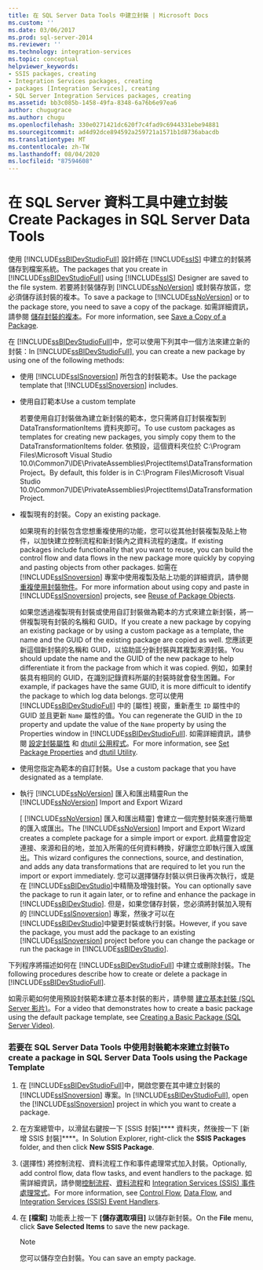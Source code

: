```yaml
---
title: 在 SQL Server Data Tools 中建立封裝 | Microsoft Docs
ms.custom: ''
ms.date: 03/06/2017
ms.prod: sql-server-2014
ms.reviewer: ''
ms.technology: integration-services
ms.topic: conceptual
helpviewer_keywords:
- SSIS packages, creating
- Integration Services packages, creating
- packages [Integration Services], creating
- SQL Server Integration Services packages, creating
ms.assetid: bb3c085b-1458-49fa-8348-6a76b6e97ea6
author: chugugrace
ms.author: chugu
ms.openlocfilehash: 330e0271421dc620f7c4fad9c6944331ebe94881
ms.sourcegitcommit: ad4d92dce894592a259721a1571b1d8736abacdb
ms.translationtype: MT
ms.contentlocale: zh-TW
ms.lasthandoff: 08/04/2020
ms.locfileid: "87594608"
---
```

# <a name="create-packages-in-sql-server-data-tools"></a><span data-ttu-id="8d227-102">在 SQL Server 資料工具中建立封裝</span><span class="sxs-lookup"><span data-stu-id="8d227-102">Create Packages in SQL Server Data Tools</span></span>
  <span data-ttu-id="8d227-103">使用 [!INCLUDE[ssBIDevStudioFull](../includes/ssbidevstudiofull-md.md)] 設計師在 [!INCLUDE[ssIS](../includes/ssis-md.md)] 中建立的封裝將儲存到檔案系統。</span><span class="sxs-lookup"><span data-stu-id="8d227-103">The packages that you create in [!INCLUDE[ssBIDevStudioFull](../includes/ssbidevstudiofull-md.md)] using [!INCLUDE[ssIS](../includes/ssis-md.md)] Designer are saved to the file system.</span></span> <span data-ttu-id="8d227-104">若要將封裝儲存到 [!INCLUDE[ssNoVersion](../includes/ssnoversion-md.md)] 或封裝存放區，您必須儲存該封裝的複本。</span><span class="sxs-lookup"><span data-stu-id="8d227-104">To save a package to [!INCLUDE[ssNoVersion](../includes/ssnoversion-md.md)] or to the package store, you need to save a copy of the package.</span></span> <span data-ttu-id="8d227-105">如需詳細資訊，請參閱 [儲存封裝的複本](../../2014/integration-services/save-a-copy-of-a-package.md)。</span><span class="sxs-lookup"><span data-stu-id="8d227-105">For more information, see [Save a Copy of a Package](../../2014/integration-services/save-a-copy-of-a-package.md).</span></span>  
  
 <span data-ttu-id="8d227-106">在 [!INCLUDE[ssBIDevStudioFull](../includes/ssbidevstudiofull-md.md)]中，您可以使用下列其中一個方法來建立新的封裝：</span><span class="sxs-lookup"><span data-stu-id="8d227-106">In [!INCLUDE[ssBIDevStudioFull](../includes/ssbidevstudiofull-md.md)], you can create a new package by using one of the following methods:</span></span>  
  
-   <span data-ttu-id="8d227-107">使用 [!INCLUDE[ssISnoversion](../includes/ssisnoversion-md.md)] 所包含的封裝範本。</span><span class="sxs-lookup"><span data-stu-id="8d227-107">Use the package template that [!INCLUDE[ssISnoversion](../includes/ssisnoversion-md.md)] includes.</span></span>  
  
-   <span data-ttu-id="8d227-108">使用自訂範本</span><span class="sxs-lookup"><span data-stu-id="8d227-108">Use a custom template</span></span>  
  
     <span data-ttu-id="8d227-109">若要使用自訂封裝做為建立新封裝的範本，您只需將自訂封裝複製到 DataTransformationItems 資料夾即可。</span><span class="sxs-lookup"><span data-stu-id="8d227-109">To use custom packages as templates for creating new packages, you simply copy them to the DataTransformationItems folder.</span></span> <span data-ttu-id="8d227-110">依預設，這個資料夾位於 C:\Program Files\Microsoft Visual Studio 10.0\Common7\IDE\PrivateAssemblies\ProjectItems\DataTransformationProject。</span><span class="sxs-lookup"><span data-stu-id="8d227-110">By default, this folder is in C:\Program Files\Microsoft Visual Studio 10.0\Common7\IDE\PrivateAssemblies\ProjectItems\DataTransformationProject.</span></span>  
  
-   <span data-ttu-id="8d227-111">複製現有的封裝。</span><span class="sxs-lookup"><span data-stu-id="8d227-111">Copy an existing package.</span></span>  
  
     <span data-ttu-id="8d227-112">如果現有的封裝包含您想重複使用的功能，您可以從其他封裝複製及貼上物件，以加快建立控制流程和新封裝內之資料流程的速度。</span><span class="sxs-lookup"><span data-stu-id="8d227-112">If existing packages include functionality that you want to reuse, you can build the control flow and data flows in the new package more quickly by copying and pasting objects from other packages.</span></span> <span data-ttu-id="8d227-113">如需在 [!INCLUDE[ssISnoversion](../includes/ssisnoversion-md.md)] 專案中使用複製及貼上功能的詳細資訊，請參閱 [重複使用封裝物件](reuse-of-package-objects.md)。</span><span class="sxs-lookup"><span data-stu-id="8d227-113">For more information about using copy and paste in [!INCLUDE[ssISnoversion](../includes/ssisnoversion-md.md)] projects, see [Reuse of Package Objects](reuse-of-package-objects.md).</span></span>  
  
     <span data-ttu-id="8d227-114">如果您透過複製現有封裝或使用自訂封裝做為範本的方式來建立新封裝，將一併複製現有封裝的名稱和 GUID。</span><span class="sxs-lookup"><span data-stu-id="8d227-114">If you create a new package by copying an existing package or by using a custom package as a template, the name and the GUID of the existing package are copied as well.</span></span> <span data-ttu-id="8d227-115">您應該更新這個新封裝的名稱和 GUID，以協助區分新封裝與其複製來源封裝。</span><span class="sxs-lookup"><span data-stu-id="8d227-115">You should update the name and the GUID of the new package to help differentiate it from the package from which it was copied.</span></span> <span data-ttu-id="8d227-116">例如，如果封裝具有相同的 GUID，在識別記錄資料所屬的封裝時就會發生困難。</span><span class="sxs-lookup"><span data-stu-id="8d227-116">For example, if packages have the same GUID, it is more difficult to identify the package to which log data belongs.</span></span> <span data-ttu-id="8d227-117">您可以使用 [!INCLUDE[ssBIDevStudioFull](../includes/ssbidevstudiofull-md.md)] 中的 [屬性] 視窗，重新產生 `ID` 屬性中的 GUID 並且更新 `Name` 屬性的值。</span><span class="sxs-lookup"><span data-stu-id="8d227-117">You can regenerate the GUID in the `ID` property and update the value of the `Name` property by using the Properties window in [!INCLUDE[ssBIDevStudioFull](../includes/ssbidevstudiofull-md.md)].</span></span> <span data-ttu-id="8d227-118">如需詳細資訊，請參閱 [設定封裝屬性](set-package-properties.md) 和 [dtutil 公用程式](dtutil-utility.md)。</span><span class="sxs-lookup"><span data-stu-id="8d227-118">For more information, see [Set Package Properties](set-package-properties.md) and [dtutil Utility](dtutil-utility.md).</span></span>  
  
-   <span data-ttu-id="8d227-119">使用您指定為範本的自訂封裝。</span><span class="sxs-lookup"><span data-stu-id="8d227-119">Use a custom package that you have designated as a template.</span></span>  
  
-   <span data-ttu-id="8d227-120">執行 [!INCLUDE[ssNoVersion](../includes/ssnoversion-md.md)] 匯入和匯出精靈</span><span class="sxs-lookup"><span data-stu-id="8d227-120">Run the [!INCLUDE[ssNoVersion](../includes/ssnoversion-md.md)] Import and Export Wizard</span></span>  
  
     <span data-ttu-id="8d227-121">[ [!INCLUDE[ssNoVersion](../includes/ssnoversion-md.md)] 匯入和匯出精靈] 會建立一個完整封裝來進行簡單的匯入或匯出。</span><span class="sxs-lookup"><span data-stu-id="8d227-121">The [!INCLUDE[ssNoVersion](../includes/ssnoversion-md.md)] Import and Export Wizard creates a complete package for a simple import or export.</span></span> <span data-ttu-id="8d227-122">此精靈會設定連接、來源和目的地，並加入所需的任何資料轉換，好讓您立即執行匯入或匯出。</span><span class="sxs-lookup"><span data-stu-id="8d227-122">This wizard configures the connections, source, and destination, and adds any data transformations that are required to let you run the import or export immediately.</span></span> <span data-ttu-id="8d227-123">您可以選擇儲存封裝以供日後再次執行，或是在 [!INCLUDE[ssBIDevStudio](../includes/ssbidevstudio-md.md)]中精簡及增強封裝。</span><span class="sxs-lookup"><span data-stu-id="8d227-123">You can optionally save the package to run it again later, or to refine and enhance the package in [!INCLUDE[ssBIDevStudio](../includes/ssbidevstudio-md.md)].</span></span> <span data-ttu-id="8d227-124">但是，如果您儲存封裝，您必須將封裝加入現有的 [!INCLUDE[ssISnoversion](../includes/ssisnoversion-md.md)] 專案，然後才可以在 [!INCLUDE[ssBIDevStudio](../includes/ssbidevstudio-md.md)]中變更封裝或執行封裝。</span><span class="sxs-lookup"><span data-stu-id="8d227-124">However, if you save the package, you must add the package to an existing [!INCLUDE[ssISnoversion](../includes/ssisnoversion-md.md)] project before you can change the package or run the package in [!INCLUDE[ssBIDevStudio](../includes/ssbidevstudio-md.md)].</span></span>  
  
 <span data-ttu-id="8d227-125">下列程序將描述如何在 [!INCLUDE[ssBIDevStudioFull](../includes/ssbidevstudiofull-md.md)] 中建立或刪除封裝。</span><span class="sxs-lookup"><span data-stu-id="8d227-125">The following procedures describe how to create or delete a package in [!INCLUDE[ssBIDevStudioFull](../includes/ssbidevstudiofull-md.md)].</span></span>  
  
 <span data-ttu-id="8d227-126">如需示範如何使用預設封裝範本建立基本封裝的影片，請參閱 [建立基本封裝 (SQL Server 影片)](https://go.microsoft.com/fwlink/?LinkId=131023)。</span><span class="sxs-lookup"><span data-stu-id="8d227-126">For a video that demonstrates how to create a basic package using the default package template, see [Creating a Basic Package (SQL Server Video)](https://go.microsoft.com/fwlink/?LinkId=131023).</span></span>  
  
### <a name="to-create-a-package-in-sql-server-data-tools-using-the-package-template"></a><span data-ttu-id="8d227-127">若要在 SQL Server Data Tools 中使用封裝範本來建立封裝</span><span class="sxs-lookup"><span data-stu-id="8d227-127">To create a package in SQL Server Data Tools using the Package Template</span></span>  
  
1.  <span data-ttu-id="8d227-128">在 [!INCLUDE[ssBIDevStudioFull](../includes/ssbidevstudiofull-md.md)]中，開啟您要在其中建立封裝的 [!INCLUDE[ssISnoversion](../includes/ssisnoversion-md.md)] 專案。</span><span class="sxs-lookup"><span data-stu-id="8d227-128">In [!INCLUDE[ssBIDevStudioFull](../includes/ssbidevstudiofull-md.md)], open the [!INCLUDE[ssISnoversion](../includes/ssisnoversion-md.md)] project in which you want to create a package.</span></span>  
  
2.  <span data-ttu-id="8d227-129">在方案總管中，以滑鼠右鍵按一下 [SSIS 封裝]\*\*\*\* 資料夾，然後按一下 [新增 SSIS 封裝]\*\*\*\*。</span><span class="sxs-lookup"><span data-stu-id="8d227-129">In Solution Explorer, right-click the **SSIS Packages** folder, and then click **New SSIS Package**.</span></span>  
  
3.  <span data-ttu-id="8d227-130">(選擇性) 將控制流程、資料流程工作和事件處理常式加入封裝。</span><span class="sxs-lookup"><span data-stu-id="8d227-130">Optionally, add control flow, data flow tasks, and event handlers to the package.</span></span> <span data-ttu-id="8d227-131">如需詳細資訊，請參閱[控制流程](control-flow/control-flow.md)、[資料流程](data-flow/data-flow.md)和 [Integration Services &#40;SSIS&#41; 事件處理常式](integration-services-ssis-event-handlers.md)。</span><span class="sxs-lookup"><span data-stu-id="8d227-131">For more information, see [Control Flow](control-flow/control-flow.md), [Data Flow](data-flow/data-flow.md), and [Integration Services &#40;SSIS&#41; Event Handlers](integration-services-ssis-event-handlers.md).</span></span>  
  
4.  <span data-ttu-id="8d227-132">在 **[檔案]** 功能表上按一下 **[儲存選取項目]** 以儲存新封裝。</span><span class="sxs-lookup"><span data-stu-id="8d227-132">On the **File** menu, click **Save Selected Items** to save the new package.</span></span>  
  
    > [!NOTE]  
    >  <span data-ttu-id="8d227-133">您可以儲存空白封裝。</span><span class="sxs-lookup"><span data-stu-id="8d227-133">You can save an empty package.</span></span>  
  
  
